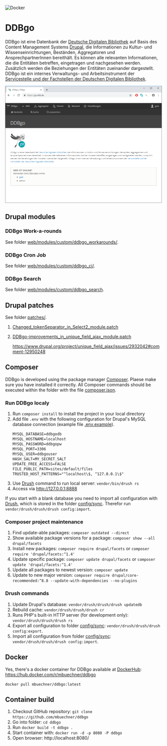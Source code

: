 ![Docker](https://github.com/mbuechner/ddbgo/workflows/Docker/badge.svg)

# DDBgo
DDBgo ist eine Datenbank der [Deutsche Digitalen Bibliothek](https://www.deutsche-digitale-bibliothek.de/) auf Basis des Content Management Systems [Drupal](https://www.drupal.org/), die Informationen zu Kultur- und Wissenseinrichtungen, Beständen, Aggregatoren und AnsprechpartnerInnen bereithält. Es können alle relevanten Informationen, die die Entitäten betreffen, eingetragen und nachgesehen werden. Zusätzlich werden die Beziehungen der Entitäten zueinander dargestellt. DDBgo ist ein internes Verwaltungs- und Arbeitsinstrument der [Servicestelle und der Fachstellen der Deutschen Digitalen Bibliothek](https://pro.deutsche-digitale-bibliothek.de/).

<p align="center">
  <a href="images/DDBgo_Screenshot.png"><img src="https://raw.githubusercontent.com/mbuechner/ddbgo/master/images/DDBgo_Screenshot.png" width="512" title="DDBgo Screenshot"></a>
</p>

## Drupal modules
### DDBgo Work-a-rounds
See folder [web/modules/custom/ddbgo_workarounds/](web/modules/custom/ddbgo_workarounds/).
### DDBgo Cron Job
See folder [web/modules/custom/ddbgo_cj/](web/modules/custom/ddbgo_cj/).
### DDBgo Search
See folder [web/modules/custom/ddbgo_search](web/modules/custom/ddbgo_search/).
## Drupal patches
See folder [patches/](patches/).
1. [Changed_tokenSeparator_in_Select2_module.patch](patches/Changed_tokenSeparator_in_Select2_module.patch)
2. [DDBgo-improvements_in_unique_field_ajax_module.patch](patches/DDBgo-improvements_in_unique_field_ajax_module.patch)
   
   https://www.drupal.org/project/unique_field_ajax/issues/2932042#comment-12950248

## Composer
DDBgo is developed using the package manager [Composer](https://getcomposer.org/). Plaese make sure you have installed it correctly. All Composer commands should be executed within the folder with the file [composer.json](composer.json).

### Run DDBgo localy
1. Run `composer install` to install the project in your local directory
2. Add file `.env` with the following configuration for Drupal's MySQL database connection (example file [.env.example](.env.example)).
   ```
   MYSQL_DATABASE=ddbgodb
   MYSQL_HOSTNAME=localhost
   MYSQL_PASSWORD=ddbgopw
   MYSQL_PORT=3306
   MYSQL_USER=ddbgouser
   HASH_SALT=MY_SECRET_SALT
   UPDATE_FREE_ACCESS=FALSE
   FILE_PUBLIC_PATH=sites/default/files
   TRUSTED_HOST_PATTERNS="^localhost\$, ^127.0.0.1\$"
   ```
3. Use [Drush](https://www.drush.org/) command to run local server: `vendor/bin/drush rs`
4. Access via  http://127.0.0.1:8888

If you start with a blank database you need to import all configuration with [Drush](https://www.drush.org/), which is stored in the folder [config/sync](config/sync). Therefor run `vendor/drush/drush/drush config:import`.

### Composer project maintenance
1. Find update-able packages: 
   `composer outdated --direct`
2. Show available package versions for a package: 
   `composer show --all drupal/facets`
3. Install new packages: 
   `composer require drupal/facets` or `composer require 'drupal/facets:^1.4'`
4. Update specific package: 
   `composer update drupal/facets` or `composer update 'drupal/facets:^1.4'`
5. Update all packages to newest version: 
   `composer update`
6. Update to new major version: 
   `composer require drupal/core-recommended:^8.8 --update-with-dependencies --no-plugins`

### Drush commands
1. Update Drupal's database: 
   `vendor/drush/drush/drush updatedb`
2. Rebuild cache: 
   `vendor/drush/drush/drush cr`
3. Runs PHP's built-in HTTP server (for development only): 
   `vendor/drush/drush/drush rs`
4. Export all configuration to folder [config/sync](config/sync): 
   `vendor/drush/drush/drush config:export`.
5. Import all configuration from folder [config/sync](config/sync): 
   `vendor/drush/drush/drush config:import`.

## Docker
Yes, there's a docker container for DDBgo available at [DockerHub](https://hub.docker.com/): https://hub.docker.com/r/mbuechner/ddbgo
```
docker pull mbuechner/ddbgo:latest
```
## Container build
1. Checkout GitHub repository:
   `git clone https://github.com/mbuechner/ddbgo`
2. Go into folder:
  `cd ddbgo`
3. Run
   `docker build -t ddbgo .`
4. Start container with:
   `docker run -d -p 8080 -P ddbgo`
5. Open browser:
   http://localhost:8080/
